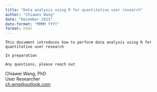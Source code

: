 ```yaml
---
title: "Data analysis using R for quantitative user research"
author: "Chiawei Wang"
date: "December 2023"
date-format: "MMMM YYYY"
format: html
---
```


`This document introduces how to perform data analysis using R for quantitative user research`

`In preparation`

`Any questions, please reach out`

Chiawei Wang, PhD\
User Researcher\
[ch.wng\@outlook.com](mailto:ch.wng@outlook.com)
